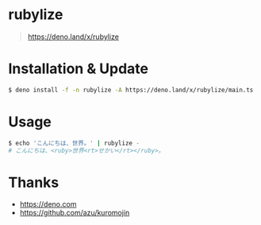 rubylize
===
> https://deno.land/x/rubylize

# Installation & Update
```sh
$ deno install -f -n rubylize -A https://deno.land/x/rubylize/main.ts
```

# Usage
```sh
$ echo 'こんにちは、世界。' | rubylize -
# こんにちは、<ruby>世界<rt>せかい</rt></ruby>。
```

# Thanks
- https://deno.com
- https://github.com/azu/kuromojin
